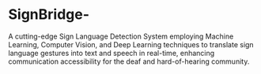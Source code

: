 # SignBridge-
 A cutting-edge Sign Language Detection System employing Machine Learning, Computer Vision, and Deep Learning techniques to translate sign language gestures into text and speech in real-time, enhancing communication accessibility for the deaf and hard-of-hearing community.
